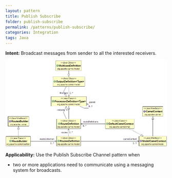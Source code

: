 ```yaml
---
layout: pattern
title: Publish Subscribe
folder: publish-subscribe
permalink: /patterns/publish-subscribe/
categories: Integration
tags: Java
---
```


**Intent:** Broadcast messages from sender to all the interested receivers.

![alt text](./etc/publish-subscribe.png "Publish Subscribe Channel")

**Applicability:** Use the Publish Subscribe Channel pattern when

* two or more applications need to communicate using a messaging system for broadcasts.
